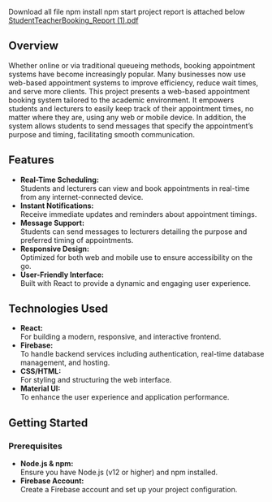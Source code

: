 Download all file npm install
npm start 
project report is attached below 
[StudentTeacherBooking_Report (1).pdf](https://github.com/user-attachments/files/21005086/StudentTeacherBooking_Report.1.pdf)



## Overview
Whether online or via traditional queueing methods, booking appointment systems have become increasingly popular. Many businesses now use web-based appointment systems to improve efficiency, reduce wait times, and serve more clients. This project presents a web-based appointment booking system tailored to the academic environment. It empowers students and lecturers to easily keep track of their appointment times, no matter where they are, using any web or mobile device. In addition, the system allows students to send messages that specify the appointment’s purpose and timing, facilitating smooth communication.

## Features
- **Real-Time Scheduling:**  
  Students and lecturers can view and book appointments in real-time from any internet-connected device.
- **Instant Notifications:**  
  Receive immediate updates and reminders about appointment timings.
- **Message Support:**  
  Students can send messages to lecturers detailing the purpose and preferred timing of appointments.
- **Responsive Design:**  
  Optimized for both web and mobile use to ensure accessibility on the go.
- **User-Friendly Interface:**  
  Built with React to provide a dynamic and engaging user experience.

## Technologies Used
- **React:**  
  For building a modern, responsive, and interactive frontend.
- **Firebase:**  
  To handle backend services including authentication, real-time database management, and hosting.
- **CSS/HTML:**  
  For styling and structuring the web interface.
- **Material UI:**  
   To enhance the user experience and application performance.

## Getting Started

### Prerequisites
- **Node.js & npm:**  
  Ensure you have Node.js (v12 or higher) and npm installed.
- **Firebase Account:**  
  Create a Firebase account and set up your project configuration.


